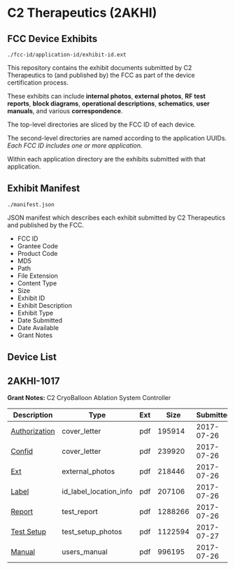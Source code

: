# C2 Therapeutics (2AKHI)
## FCC Device Exhibits

```
./fcc-id/application-id/exhibit-id.ext
```

This repository contains the exhibit documents submitted by C2 Therapeutics to (and published by) the FCC as part of the device certification process.

These exhibits can include **internal photos**, **external photos**, **RF test reports**, **block diagrams**, **operational descriptions**, **schematics**, **user manuals**, and various **correspondence**.

The top-level directories are sliced by the FCC ID of each device.

The second-level directories are named according to the application UUIDs. *Each FCC ID includes one or more application.*

Within each application directory are the exhibits submitted with that application. 

## Exhibit Manifest

```
./manifest.json
```

JSON manifest which describes each exhibit submitted by C2 Therapeutics and published by the FCC.

- FCC ID
- Grantee Code
- Product Code
- MD5
- Path
- File Extension
- Content Type
- Size
- Exhibit ID
- Exhibit Description
- Exhibit Type
- Date Submitted
- Date Available
- Grant Notes

## Device List
## 2AKHI-1017
**Grant Notes:** C2 CryoBalloon Ablation System Controller

| Description | Type | Ext | Size | Submitted | Available |
| ----------- | ---- | --- | ---- | --------- | --------- |
| [Authorization](2AKHI-1017/cca91fefe03df9686cc9c41ae2eb6f21/3483335.pdf) | cover_letter | pdf | 195914 | 2017-07-26 | 2017-07-27 |
| [Confid](2AKHI-1017/cca91fefe03df9686cc9c41ae2eb6f21/3483341.pdf) | cover_letter | pdf | 239920 | 2017-07-26 | 2017-07-27 |
| [Ext](2AKHI-1017/cca91fefe03df9686cc9c41ae2eb6f21/3483343.pdf) | external_photos | pdf | 218446 | 2017-07-26 | 2017-07-27 |
| [Label](2AKHI-1017/cca91fefe03df9686cc9c41ae2eb6f21/3483345.pdf) | id_label_location_info | pdf | 207106 | 2017-07-26 | 2017-07-27 |
| [Report](2AKHI-1017/cca91fefe03df9686cc9c41ae2eb6f21/3483339.pdf) | test_report | pdf | 1288266 | 2017-07-26 | 2017-07-27 |
| [Test Setup](2AKHI-1017/cca91fefe03df9686cc9c41ae2eb6f21/3484830.pdf) | test_setup_photos | pdf | 1122594 | 2017-07-27 | 2017-07-27 |
| [Manual](2AKHI-1017/cca91fefe03df9686cc9c41ae2eb6f21/3483347.pdf) | users_manual | pdf | 996195 | 2017-07-26 | 2017-09-26 |
